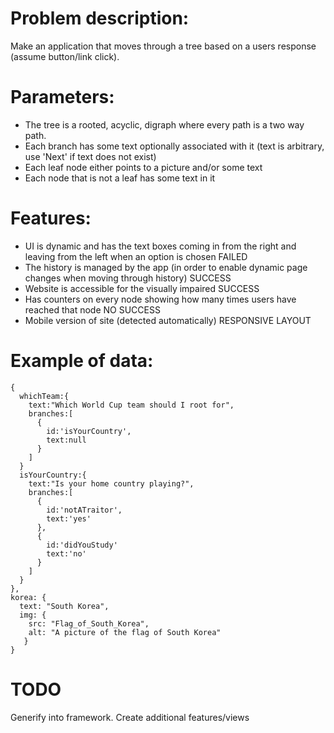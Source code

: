 Problem description:
====================
 Make an application that moves through a tree based on a users response (assume button/link click).

Parameters:
===========
 * The tree is a rooted, acyclic, digraph where every path is a two way path.
 * Each branch has some text optionally associated with it (text is arbitrary, use 'Next' if text does not exist)
 * Each leaf node either points to a picture and/or some text
 * Each node that is not a leaf has some text in it

Features:
=========
 * UI is dynamic and has the text boxes coming in from the right and leaving from the left when an option is chosen FAILED
 * The history is managed by the app (in order to enable dynamic page changes when moving through history) SUCCESS
 * Website is accessible for the visually impaired SUCCESS
 * Has counters on every node showing how many times users have reached that node NO SUCCESS
 * Mobile version of site (detected automatically) RESPONSIVE LAYOUT

Example of data:
================

    {
      whichTeam:{
        text:"Which World Cup team should I root for",
        branches:[
          {
            id:'isYourCountry',
            text:null
          }
        ]
      }
      isYourCountry:{
        text:"Is your home country playing?",
        branches:[
          {
            id:'notATraitor',
            text:'yes'
          },
          {
            id:'didYouStudy'
            text:'no'
          }
        ]
      }
    },
    korea: {
      text: "South Korea",
      img: {
        src: "Flag_of_South_Korea",
        alt: "A picture of the flag of South Korea"
       }
    }


TODO
====

Generify into framework.
Create additional features/views
